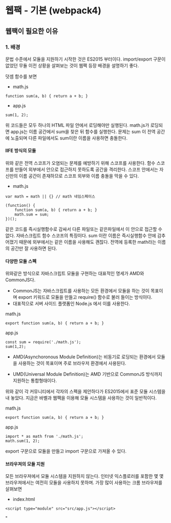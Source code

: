 # 웹팩 - 기본 (webpack4)

## 웹팩이 필요한 이유

### 1. 배경

문법 수준에서 모듈을 지원하기 시작한 것은 ES2015 부터이다.
import/export 구문이 없었던 무듈 이전 상황을 살펴보는 것이 웹팩 등장 배경을 설명하기 좋다.

덧셈 함수를 보면

- math.js

```
function sum(a, b) { return a + b; }
```

- app.js

```
sum(1, 2);
```

위 코드들은 모두 하나의 HTML 파일 안에서 로딩해야만 실행된다.
math.js가 로딩되면 app.js는 이름 공간에서 sum을 찾은 뒤 함수를 실행한다.
문제는 sum 이 전역 공간에 노출되며 다른 파일에서도 sum이란 이름을 사용하면 충돌한다.

#### IIFE 방식의 모듈

위와 같은 전역 스코프가 오염되는 문제를 예방하기 위해 스코프를 사용한다.
함수 스코프를 만들어 외부에서 안으로 접근하지 못하도록 공간을 격리한다.
스코프 안에서는 자신만의 이름 공간이 존재하므로 스코프 외부와 이름 충돌을 막을 수 있다.

- math.js

```
var math = math || {} // math 네임스페이스

(function() {
    function sum(a, b) { return a + b; }
    math.sum = sum;
})();
```

같은 코드를 즉시실행함수로 감싸서 다른 파일또는 같은파일에서 이 안으로 접근할 수 없다.
자바스크립트 함수 스코프의 특징이다.
sum 이란 이름은 즉시실행함수 안에 감추어졌기 때문에 외부에서는 같은 이름을 사용해도 괜찮다.
전역에 등록한 math라는 이름의 공간만 잘 사용하면 된다.

#### 다양한 모듈 스펙

위와같은 방식으로 자바스크립트 모듈을 구현하는 대표적인 명세가 AMD와 CommonJS다.

- CommonJS는 자바스크립트를 사용하는 모든 환경에서 모듈을 하는 것이 목표이며 export 키워드로 모듈을 만들고 require() 함수로 불러 들이는 방식이다.
- 대표적으로 서버 사이드 플랫폼인 Node.js 에서 이를 사용한다.

math.js

```
export function sum(a, b) { return a + b; }
```

app.js

```
const sum = require('./math.js');
sum(1,2);
```

- AMD(Asynchoronous Module Definition)는 비동기로 로딩되는 환경에서 모듈을 사용하는 것이 목표이며 주로 브라우저 환경에서 사용된다.

- UMD(Universal Module Definition)는 AMD 기반으로 CommonJS 방식까지 지원하는 통합형태이다.

위와 같이 각 커뮤니티에서 각자의 스펙을 제안하다가 ES2015에서 표준 모듈 시스템을 내 놓았다.
지금은 바벨과 웹팩을 이용해 모듈 시스템을 사용하는 것이 일반적이다.

math.js

```
export function sum(a, b) { return a + b; }
```

app.js

```
import * as math from './math.js';
math.sum(1, 2);
```

export 구문으로 모듈을 만들고 import 구문으로 가져올 수 있다.

#### 브라우져의 모듈 지원

모든 브라우져에서 모듈 시스템을 지원하지 않는다.
인터넷 익스플로러를 포함한 몇 몇 브라우져에서는 여전히 모듈을 사용하지 못하며.
가장 많이 사용하는 크롬 브라우져를 살펴보면

- index.html

```
<script type="module" src="src/app.js"></script>
```

"<script>" 태그로 로딩할 때 type="text/javascript" 대신 type="module"을 사용한다.
app.js는 모듈을 사용할 수 있다.

그러나 브라우져에 무관하게 사용하고 싶을 때가 있는데 이를 해결 해 주는 것이 웹팩이다.

### 2. 엔트리/아웃풋

웹팩은 여러개 파일을 하나의 파일로 합쳐주는 번들러(bundler)다. 하나의 시작점(entrypoint)으로 부터
의존적인 모듈을 전부 찾아내서 하나의 결과물을 만들어낸다.
app.js 부터 시작해 math.js 파일을 찾은 뒤 하나의 파일로 만드는 방식이다.

- 번들작업을 하는 webpack 패키지와 웹팩 터미널 도구인 webpack-cli 를 설치

```
$ npm install -D webpack webpack-cli
```

- webpack --help 옵션으로 사용방법을 확인 해 보면

```
$ node_modules/.bin/webpack --help

  --mode                 Enable production optimizations or development hints.
                                     [선택: "development", "production", "none"]
  --entry      The entry point(s) of the compilation.                   [문자열]
  --output, -o                  The output path and file for compilation assets

```

위와 같이 나오는데

--mode, --entry, --output 세 개 옵션만 사용하면 코드를 묶을 수 있다.

- --mode: 웹팩 실행 모드를 의미하며 개발 버전인 development를 지정한다.
- --entry: 시작점 경로를 지정하는 옵션이다.
- --output: 번들링 결과물을 위치할 경로이다.

```
$ node_modules/.bin/webpack --mode development --entry ./src/app.js --output dist/main.js
```

위 명령어를 실행하면 dist/main.js 에 번들된 결과가 저장된다.
이 코드를 index.html에 로딩하면 번들링 전과 똑같은 결과를 만든다.

- index.html

```
<script src="dist/main.js"></script>
```

- --config 항목을 보면

```
$ node_modules/.bin/webpack --help

  --config               Path to the config file
                         [문자열] [기본: webpack.config.js or webpackfile.js]
```

이 옵션은 웹팩 설정파일의 경로를 지정할 수 있는데 기본 파일명이 webpack.config.js 혹은 webpackfile.js다

- webpack.config.js

```
const path = require("path")

module.exports = {
  mode: "development",
  entry: {
    main: "./src/app.js",
  },
  output: {
    filename: "[name].js",
    path: path.resolve("./dist"),
  },
}
```

터미널에서 사용한 옵션인 mode, entry, ouput을 설정한다.

- mode: development 문자열을 사용했다.
- entry: 어플리케이션 진입점임 src/app.js 로 설정한다.
- output: [name]은 entry에 추가한 main이 문자열로 들어오는 방식이다.
  - output.path는 절대 경로를 사용하기 때문에 path 모듈의 resolve() 함수를 사용해서 계산했다. (path는 노드 코어 모듈 중 하나로 경로를 처리하는 기능을 제공한다)

웹팩 실행을 위한 NPM 커스텀 명령어를 추가한다.

- package.json

```
{
  "scripts": {
    "build": "./node_modules/.bin/webpack"
  }
}
```

### 로더

#### 1. 로더의 역할

- 웹팩은 모든 파일을 모듈로 바라본다. 자바스크립트로 만든 모듈 뿐만아니라 스타일시트, 이미지, 폰트까지도 전부 모듈로 보기 때문에 import 구문을 사용하면 자바스크립트 코드 안으로 가져올수 있다.
- 로더는 타입스크립트 같은 다른 언어를 자바스크립트 문법으로 변환해 주거나 이미지를 data URL 형식의 문자열로 변환한다. 뿐만아니라 CSS 파일을 자바스크립트에서 직접 로딩할수 있도록 해준다.

#### 2. 커스텀 로더 만들기

- myloader.js

```
module.exports = function myWebpackLoader(content) {
  console.log("myWebpackLoader 가 동작함");
  return content;
};
```

- 함수로 만들수 있는데 로더가 읽은 파일의 내용이 함수 인자 content로 전달된다. 로더가 동작하는지 확인하는 용도로 로그만 찍고 곧장 content를 돌려 주며 로더를 사용하려면 웹팩 설정에서 module 객체에 추가한다.

- webpack.config.js

```
  module: {
   rules: [
     {
       test: /\.js$/, // 로더가 처리해야될 파일들의 패턴(정규 표현식)
       use: [path.resolve("./my-webpack-loader.js")],
     },
   ],
 },
```

- module.rules 배열에 모듈을 추가하는데 test와 use로 구성된 객체를 전달한다.

- test에는 로딩에 적용할 파일을 지정한다. 파일명 뿐만아니라 파일 패턴을 정규표현식으로 지정할수 있는데 위 코드는 .js 확장자를 갖는 모든 파일을 처리하겠다는 의미다.

- use에는 이 패턴에 해당하는 파일에 적용할 로더를 설정하는 부분이다. 방금 만든 my-webpack-loader 함수의 경로를 지정한다.

빌드를 하게 되면 터미널에 myWebpackLoader 가 동작함이 2개가 적혀 있는 것을 볼 수 있는데 지금 만들어 놓은 파일은 app.js 와 app.js 에서 가져와서 사용하는 math.js 가 있다.
test 에 적힌 규칙대로 .js 파일만 다 가져와서 로더가 돌기 때문에 2번이 찍히는 것이다.

- 소스에 있는 모든 console.log() 함수를 alert() 함수로 변경하도록 로더를 변경해 보면 다음과 같다.

- my-webpack-loader.js

```
module.exports = function myWebpackLoader(content) {
  return content.replace("console.log(", "alert(");
};

```

빌드 후 확인을 해보면 console.log 가 alert 로 변경 된 것을 알 수 있다.

### 자주 사용하는 로더

#### 1. css-loader

웹팩은 모든것을 모듈로 바라보며 자바스크립트 뿐만 아니라 스타일시트를 import 구문으로 불러올 수 있다.

- app.js

```
import './app.css';
```

- app.css

```
body {
  background-color: green;
}
```

위의 코드를 빌드하게 되면 오류가 나는 것을 볼 수 있는데 자바스크립트에서 css 파일을 불러와서 사용하려면 css 모듈로 변환하는 작업이 필요하다.
css-loader가 그러한 역할을 하며 우리 코드에서 css 파일을 모듈처럼 불러와 사용할 수 있게끔 해준다.

따라서 css-loader를 사용하기 위해 설치

```
$ npm i -D css-loader@3 // webpack이 4버전이기 때문에 버전을 낮췄다.
```

설치 후 웹팩 설정에 로더를 추가해 준다.

```
module.exports = {
  module: {
    rules: [
      {
        test: /\.css$/, // .css 확장자로 끝나는 모든 파일
        use: ["css-loader"], // css-loader를 적용한다
      },
    ],
  },
}
```

웹팩은 엔트리 포인트부터 시작해서 모듈을 검색하다가 CSS 파일을 찾으면 css-loader로 처리하며
use.loader에 로더 경로를 설정하는 대신 배열에 로더 이름을 문자열로 전달해도 된다.

하지만 위의 결과로 빌드 후 실행 해보면 background-color 가 변하지 않은것을 알 수 있는데
HTML 태그가 DOM이라는 모습으로 변환 돼야 브라우저에서 문서가 보이듯이
CSS 코드도 CSSOM 이라는 형태로 바뀌어야만 브라우저에서 보여진다.

위와같이 적용하려면
HTML 파일에서 css 코드를 직접 불러오거나
인라인 스크립트로 넣어줘야 하는데 이와 같은 행위를 하지 않고
js 코드에서만 불러와서 적용이 안 된 상황이다.

#### 2. style-loader

위와 같이 css 가 적용이 안되는 상황 때문에 나온 것이 style-loader 다.
style-loader 는 js code 로 변경된 스타일 코드를 html에 넣어주는 로더이다.

css 코드를 모듈로 사용하거나 webpack으로 번들링 하려면 css로더와 style로더를 한꺼번에 사용해야 한다.

먼저 스타일 로더를 다운로드 받는다.

```
$ npm i -D style-loader@1
```

다운받은 후 로더를 웹팩에 적용 해 주면 다음과 같다.

```
  {
     test: /\.css$/,
     use: ["style-loader", "css-loader"],
  }
```

로더는 한 파일에 대해서 여러개가 적용 될 수 있으며
순서는 배열의 뒤에서 부터 앞에 이다.
따라서 css-loader가 먼저 적용 후 style-loader가 적용 된다.

위의 적용 후 빌드 된 화면을 보면 녹색으로 바뀌어 있는 것을 볼 수 있다.

#### 3. file-loader

로더는 css 파일 뿐만 아니라 소스코드에서 사용하는 모든 파일을 모듈로 사용할 수 있게끔 한다.
파일을 모듈 형태로 지원하고 웹팩 아웃풋에 파일을 옮겨주는 것이 file-loader가 하는 일이다.
가령 CSS에서 url() 함수에 이미지 파일 경로를 지정할 수 있는데 웹팩은 file-loader를 이용해서 이 파일을 처리한다.

style에서 파일을 가져와서 사용 할 수 있게끔 수정하면 다음과 같다.

```
body {
  background-image: url("../image/bg.png");
}
```

웹팩은 엔트리 포인트인 app.js가 로딩하는 app.css 파일을 읽을 것이다. 그리고 이 스타일시트는 url() 함수로 bg.png를 사용하는데 이때 로더를 동작시킨다.

위와 같이 변경 후 빌드하면 에러가 발생하는데 이는 파일로더 설정이 안된 상태에서 이미지 파일을 가져오려고 하다 보니까 알 수 없는 문자열이 들어와서 그렇다.

```
Module parse failed: Unexpected character '�' (1:0)
```

파일 로더를 설치

```
$ npm i -D file-loader@5
```

파일 로더 웹팩 설정

```
  {
    test: /\.png$/,
    use: ["file-loader"],
  }
```

후 빌드를 하면 빌드가 성공하고 파일 도 빌드 된 것을 볼 수 있다.
빌드를 하게 되면 파일 명이 해쉬 값으로 변경 된 것을 볼 수 있는데 웹팩은 빌드를 할 때마다 유니크한 값을 생성하는데 이것이 해쉬 값이다.

이는 캐시 갱신을 위한 처리를 한 것으로 보인다.
정적 파일의 경우에 브라우저에서 캐싱하는 경우는 하나이다.
js, css, image, font들의 성능을 위해서 캐싱한다.
파일 내용이 달라지고 이름이 같으면 이전에 캐시로 저장했던 파일 내용을 브라우저가 사용한다.
그렇기 때문에 이를 예방하는 방법중 하나가 유니크한 값으로 파일 명을 변경 해버리는 것이다.

빌드 후 브라우저에 이미지가 제대로 나오는지 확인을 해보면 정상적으로 안나오고 파일을 찾을 수 없다는 에러가 발생한다.

```
body {
    background-image: url(5af0af42f49426cc73b0e7b3d7d2eb14.png);
}
```

백그라운드 이미지에는 파일 명이 지정 돼 있지만 index.html 파일 기준으로 봤을 때
해당 이미지 파일은 같은 폴더 안에 있는 것이 아니라서 파일을 못 찾는 것이다.

이를 해결하기 위해 웹팩 설정 파일로 가서 다시 수정을 하면 다음과 같다.

```
{
    test: /\.png$/,  // .png 확장자로 마치는 모든 파일
    loader: "file-loader",
    options: {
      publicPath: "./dist/", // prefix를 아웃풋 경로로 지정
      name: "[name].[ext]?[hash]", // 파일명 형식
    },
}
```

- publicPath 옵션은 file-loader가 처리하는 파일을 모듈로 사용할 때 경로 앞에 추가되는 문자열이다. output에 설정한 'dist' 폴더에 이미지 파일을 옮길 것이므로 publicPath 값을 이것으로로 지정했다. 파일을 사용하는 측에서는 'bg.png'를 'dist/bg.png'로 변경하여 사용할 것이다.
- 또한 name 옵션을 사용했는데 이것은 로더가 파일을 아웃풋에 복사할때 사용하는 파일 이름이다. 기본적으로 설정된 해쉬값을 쿼리스트링으로 옮겨서 'bg.png?해쉬코드' 형식으로 파일을 요청하도록 변경 했다.

위와 같이 변경 후 잘 동작 하는 것을 볼 수 있다.

#### 4. url-loader

사용하는 이미지 갯수가 많다면 네트웍 리소스를 사용하는 부담이 있고 사이트 성능에 영향을 줄 수도 있다. 만약 한 페이지에서 작은 이미지를 여러 개 사용한다면 Data URI Scheme을 이용하는 방법이 더 나은 경우도 있다. 이미지를 Base64로 인코딩하여 문자열 형태로 소스코드에 넣는 형식이다.

file-loader 가 적용 돼 있기 때문에 아래 코드도 똑같이 브라우저 상에서 동작 한다.

```
import nyancat from "../image/nyancat.jpg";

document.addEventListener("DOMContentLoaded", () => {
  document.body.innerHTML = `
        <img src="${nyancat}" />
    `;
});
```

하지만 nyancat.jpg는 bg.png 보다 상대적으로 작은 용량이므로
바로 불러올 필요 없이 base64로 인코딩 해서 넣어야 더 효율 적이다.
위와 같이 하려면 url-loader 를 사용해야 한다.

- url-loader 다운로드

```
$ npm i -D url-loader // url-loader 는 v5에 지원 중단 돼서 그냥 다운 받음
```

- url-loader 웹팩 설정

```
      {
        test: /\.(png|jpg|gif|svg)$/,
        loader: "url-loader",
        options: {
          publicPath: "./dist/",
          name: "[name].[ext]?[hash]",
          limit: 2000, // 2kb
        },
      },
```

url-loader가 파일을 처리 할 때 2kb 이하의 파일은 url-loader 로 처리를 해서 base64로 변환 하고 만약 2kb 이상일 경우 file-loader 로 처리 한다.
즉 2kb 미만일 경우 js 문자열로 변환하고 2kb 이상일 경우 파일을 복사한다.

[플러그인]
